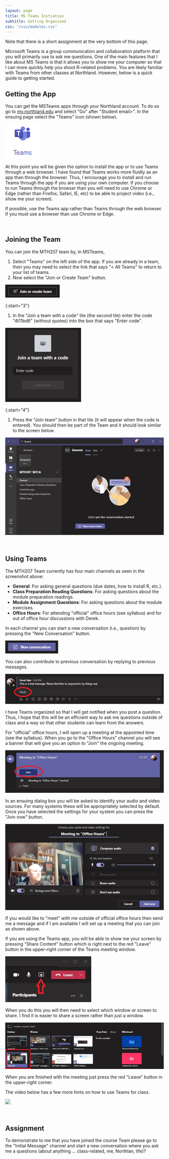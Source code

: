 ```yaml
---
layout: page
title: MS Teams Initiation
subtitle: Getting Organized
css: "/css/modules.css"
---
```


<div class="alert alert-warning">
Note that there is a short assignment at the very bottom of this page.
</div>

Microsoft Teams is a group communication and collaboration platform that you will primarily use to ask me questions. One of the main features that I like about MS Teams is that it allows you to show me your computer so that I can more quickly help you shoot R-related problems. You are likely familiar with Teams from other classes at Northland. However, below is a quick guide to getting started.

## Getting the App
You can get the MSTeams apps through your Northland account. To do so go to [my.northland.edu](https://my.northland.edu/) and select "Go" after "Student email>". In the ensuing page select the "Teams" icon (shown below).

![MSTeams Icon](../zimgs/MSTeams_Icon.png)

At this point you will be given the option to install the app or to use Teams through a web browser. I have found that Teams works more fluidly as an app than through the browser. Thus, I encourage you to install and run Teams through the app if you are using your own computer. If you choose to run Teams through the browser than you will need to use Chrome or Edge (rather than Firefox, Safari, IE, etc) to be able to project video (i.e., show me your screen).

<div class="alert alert-success">
If possible, use the Teams app rather than Teams through the web browser. If you must use a browser than use Chrome or Edge.
</div>

&nbsp;

## Joining the Team
You can join the MTH207 team by, in MSTeams,

1. Select "Teams" on the left side of the app. If you are already in a team, then you may need to select the link that says "< All Teams" to return to your list of teams.
1. Now select the "Join or Create Team" button.

![MSTeams Join](../zimgs/MSTeams_JoinButton.JPG)

{:start="3"}
1. In the "Join a team with a code" tile (the second tile) enter the code "4t11bd6" (without quotes) into the box that says "Enter code".

![MSTeams Join](../zimgs/MSTeams_JoinCode.JPG)

{:start="4"}
1. Press the "Join team" button in that tile (it will appear when the code is entered). You should then be part of the Team and it should look similar to the screen below.

![MSTeams Landing](../zimgs/MSTeams_LandingPage.JPG)

&nbsp;

## Using Teams
The MTH207 Team currently has four main channels as seen in the screenshot above:

* **General**: For asking general questions (due dates, how to install R, etc.).
* **Class Preparation Reading Questions**: For asking questions about the module preparation readings.
* **Module Assignment Questions**: For asking questions about the module exercises.
* **Office Hours**: For attending "official" office hours (see syllabus) and for out of office hour discussions with Derek.

In each channel you can start a new conversation (i.e., question) by pressing the "New Conversation" button.

![MSTeams New Conversation](../zimgs/MSTeams_NewConversation.JPG)

You can also contribute to previous conversation by replying to previous messages.

![MSTeams Reply Conversation](../zimgs/MSTeams_ReplyConversation.JPG)

I have Teams organized so that I will get notified when you post a question. Thus, I hope that this will be an efficient way to ask me questions outside of class and a way so that other students can learn from the answers.

For "official" office hours, I will open up a meeting at the appointed time (see the syllabus). When you go to the "Office Hours" channel you will see a banner that will give you an option to "Join" the ongoing meeting.

![MSTeams Join Meeting](../zimgs/MSTeams_JoinMeeting.JPG)

In an ensuing dialog box you will be asked to identify your audio and video sources. For many systems these will be appropriately selected by default. Once you have selected the settings for your system you can press the "Join now" button.

![MSTeams Join Settings](../zimgs/MSTeams_JoinSettings.JPG)

If you would like to "meet" with me outside of official office hours then send me a message and if I am available I will set up a meeting that you can join as shown above.

If you are using the Teams app, you will be able to show me your screen by pressing "Share Content" button which is right next to the red "Leave" button in the upper-right corner of the Teams meeting window.

![MSTeams Share Content Button](../zimgs/MSTeams_ShareContentButton.JPG)

When you do this you will then need to select which window or screen to share. I find it is easier to share a screen rather than just a window.

![MSTeams Share Content Screen](../zimgs/MSTeams_ShareContentScreen.JPG)

When you are finished with the meeting just press the red "Leave" button in the upper-right corner.

The video below has a few more hints on how to use Teams for class.

[![](http://img.youtube.com/vi/PasT3Q1ZR_I/0.jpg)](http://www.youtube.com/watch?v=PasT3Q1ZR_I)

&nbsp;

## Assignment
To demonstrate to me that you have joined the course Team please go to the "Initial Message" channel and start a new conversation where you ask me a questions (about anything ... class-related, me, Northlan, life)?
